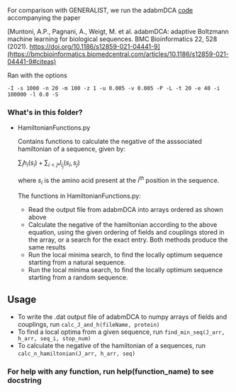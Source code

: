 For comparison with GENERALIST, we run the adabmDCA [code](https://github.com/anna-pa-m/adabmDCA) accompanying the paper 

[Muntoni, A.P., Pagnani, A., Weigt, M. et al. adabmDCA: adaptive Boltzmann machine learning for biological sequences. BMC Bioinformatics 22, 528 (2021). https://doi.org/10.1186/s12859-021-04441-9](https://bmcbioinformatics.biomedcentral.com/articles/10.1186/s12859-021-04441-9#citeas)

Ran with the options
```
-I -s 1000 -n 20 -m 100 -z 1 -u 0.005 -v 0.005 -P -L -t 20 -e 40 -i 100000 -l 0.0 -S
```

### What's in this folder?

- HamiltonianFunctions.py

    Contains functions to calculate the negative of the asssociated hamiltonian of a sequence, given by: 

    $\sum_{i} h_i(s_i) + \sum_{i < j} J_{i_j}(s_i, s_j)$
    
    where $s_i$ is the amino acid present at the $i^{th}$ position in the sequence. 

    The functions in HamiltonianFunctions.py:
    - Read the output file from adabmDCA into arrays ordered as shown above
    - Calculate the negative of the hamiltonian according to the above equation, using the given ordering of fields and couplings stored in the array, or a search for the exact entry. Both methods produce the same results
    - Run the local minima search, to find the locally optimum sequence starting from a natural sequence. 
    - Run the local minima search, to find the locally optimum sequence starting from a random sequence. 

## Usage
- To write the .dat output file of adabmDCA to numpy arrays of fields and couplings, run 
    ``` calc_J_and_h(fileName, protein) ```
- To find a local optima from a given sequence, run
    ``` find_min_seq(J_arr, h_arr, seq_i, stop_num) ```
- To calculate the negative of the hamiltonian of a sequences, run
    ``` calc_n_hamiltonian(J_arr, h_arr, seq) ``` 
### For help with any function, run help(function_name) to see docstring
